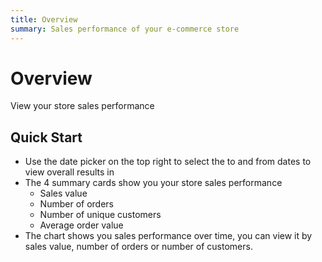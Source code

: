 ```yaml
---
title: Overview
summary: Sales performance of your e-commerce store
---
```


# Overview
View your store sales performance

## Quick Start
- Use the date picker on the top right to select the to and from dates to view overall results in
- The 4 summary cards show you your store sales performance
    - Sales value
    - Number of orders
    - Number of unique customers
    - Average order value
- The chart shows you sales performance over time, you can view it by sales value, number of orders or number of customers.